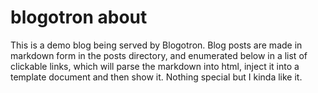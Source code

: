 # blogotron about

This is a demo blog being served by Blogotron. Blog posts are made in markdown form in the
posts directory, and enumerated below in a list of clickable links, which will parse the
markdown into html, inject it into a template document and then show it. Nothing special
but I kinda like it.
